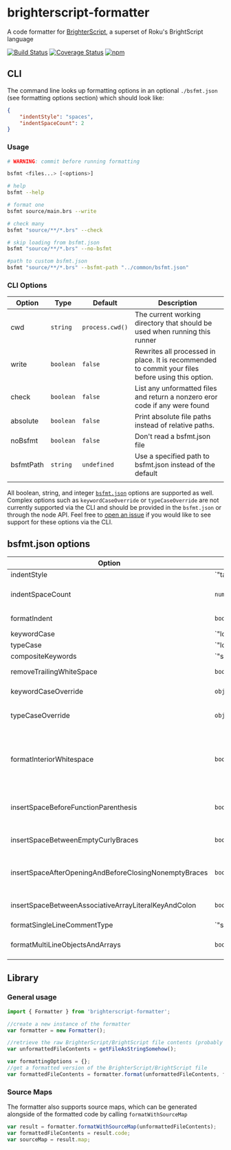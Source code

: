 # brighterscript-formatter

A code formatter for [BrighterScript](https://github.com/RokuCommunity/brighterscript), a superset of Roku's BrightScript language


[![Build Status](https://travis-ci.org/RokuCommunity/brighterscript-formatter.svg?branch=master)](https://travis-ci.org/RokuCommunity/brighterscript-formatter)
[![Coverage Status](https://coveralls.io/repos/github/rokucommunity/brighterscript-formatter/badge.svg?branch=master)](https://coveralls.io/github/rokucommunity/brighterscript-formatter?branch=master)
[![npm](https://img.shields.io/npm/v/brighterscript-formatter.svg?branch=master)](https://www.npmjs.com/package/brighterscript-formatter)

## CLI

The command line looks up formatting options in an optional `./bsfmt.json` (see formatting options section) which should look like:

```json
{
    "indentStyle": "spaces",
    "indentSpaceCount": 2
}
```

### Usage

```bash
# WARNING: commit before running formatting

bsfmt <files...> [<options>]

# help
bsfmt --help

# format one
bsfmt source/main.brs --write

# check many
bsfmt "source/**/*.brs" --check

# skip loading from bsfmt.json
bsfmt "source/**/*.brs" --no-bsfmt

#path to custom bsfmt.json
bsfmt "source/**/*.brs" --bsfmt-path "../common/bsfmt.json"
```


### CLI Options
| Option | Type | Default | Description |
|-|-|-|-|
| cwd | `string`| `process.cwd()` | The current working directory that should be used when running this runner |
| write |`boolean` |  `false`  | Rewrites all processed in place. It is recommended to commit your files before using this option. |
| check |`boolean` |  `false`  | List any unformatted files and return a nonzero eror code if any were found |
| absolute |`boolean` |  `false`  | Print absolute file paths instead of relative paths. |
| noBsfmt |`boolean` | `false`   | Don't read a bsfmt.json file |
| bsfmtPath |`string` | `undefined`   | Use a specified path to bsfmt.json instead of the default |
||||
All boolean, string, and integer [`bsfmt.json`](#bsfmtjson-options) options are supported as well. Complex options such as `keywordCaseOverride` or `typeCaseOverride` are not currently supported via the CLI and should be provided in the `bsfmt.json` or through the node API. Feel free to [open an issue](https://github.com/rokucommunity/brighterscript-formatter/issues/new) if you would like to see support for these options via the CLI.



## bsfmt.json options
| Option | Type | Default | Description |
|-|-|-|-|
|indentStyle| `"tabs" | "spaces"`|`"spaces"`| The type of whitespace to use when indenting the beginning of lines. Has no effect if `formatIndent` is false |
|indentSpaceCount| `number` | `4` | The number of spaces to use when indentStyle is 'spaces'. Default is 4. Has no effect if `formatIndent` is false or if `indentStype` is set to `"tabs"`|
|formatIndent| `boolean` | `true` | If true, the code is indented. If false, the existing indentation is left intact. | 
|keywordCase| `"lower" | "upper" | "title | "original"` | `"lower"` |  Replaces all keywords with the upper or lower case settings specified (excluding types...see `typeCase`). If set to `'original'`, they are not modified at all.|
|typeCase| `"lower" | "upper" | "title | "original"` | Value from `keywordCase` | Replaces all type keywords (`function`, `integer`, `string`, etc...) with the upper or lower case settings specified. If set to `"original"`, they are not modified at all. If falsey (or omitted), it defaults to the value in `keywordCase`|
|compositeKeywords| `"split" | "combine" | "original"`| `"split"` | Forces all composite keywords (i.e. `elseif`, `endwhile`, etc...) to be consistent. If `"split"`, they are split into their alternatives (`else if`, `end while`). If `"combine"`', they are combined (`elseif`, `endwhile`). If `"original"` or falsey, they are not modified. |
|removeTrailingWhiteSpace|`boolean`|`true`| Remove (or don't remove) trailing whitespace at the end of each line | 
|keywordCaseOverride| `object`| `undefined`| Provides a way to override keyword case at the individual TokenType level|
|typeCaseOverride|`object`|`undefined`| Provides a way to override type keyword case at the individual TokenType level.Types are defined as keywords that are preceeded by an `as` token.|
|formatInteriorWhitespace|`boolean`|`true`| All whitespace between items is reduced to exactly 1 space character and certain keywords and operators are padded with whitespace.  This is a catchall property that will also disable the following rules: `insertSpaceBeforeFunctionParenthesis`, `insertSpaceBetweenEmptyCurlyBraces` `insertSpaceAfterOpeningAndBeforeClosingNonemptyBraces`|
|insertSpaceBeforeFunctionParenthesis|`boolean`|`false`| If true, a space is inserted to the left of an opening function declaration parenthesis. (i.e. `function main ()` or `function ()`). If false, all spacing is removed (i.e. `function main()` or `function()`).|
|insertSpaceBetweenEmptyCurlyBraces|`boolean`|`false`| If true, empty curly braces will contain exactly 1 whitespace char (i.e. `{ }`). If false, there will be zero whitespace chars between empty curly braces (i.e. `{}`) |
|insertSpaceAfterOpeningAndBeforeClosingNonemptyBraces|`boolean`|`true`| If true, ensure exactly 1 space after leading and before trailing curly braces. If false, REMOVE all whitespace after leading and before trailing curly braces (excluding beginning-of-line indentation spacing)|
|insertSpaceBetweenAssociativeArrayLiteralKeyAndColon|`boolean`|`false`| If true, ensure exactly 1 space between an associative array literal key and its colon. If false, all space between the key and its colon will be removed |
|formatSingleLineCommentType|`"singlequote" | "rem" | "original"`| `"original"` | Forces all single-line comments to use the same style. If 'singlequote' or falsey, all comments are preceeded by a single quote. This is the default. If `"rem`", all comments are preceeded by `rem`. If `"original"`, the comment type is unchanged|
|formatMultiLineObjectsAndArrays|`boolean`| `true`|For multi-line objects and arrays, move everything after the `{` or `[` and everything before the `}` or `]` onto a new line.`|

## Library

### General usage

```javascript
import { Formatter } from 'brighterscript-formatter';

//create a new instance of the formatter
var formatter = new Formatter();

//retrieve the raw BrighterScript/BrightScript file contents (probably from fs.readFile)
var unformattedFileContents = getFileAsStringSomehow();

var formattingOptions = {};
//get a formatted version of the BrighterScript/BrightScript file
var formattedFileContents = formatter.format(unformattedFileContents, formattingOptions);
```

### Source Maps

The formatter also supports source maps, which can be generated alongside of the formatted code by calling `formatWithSourceMap`

```javascript
var result = formatter.formatWithSourceMap(unformattedFileContents);
var formattedFileContents = result.code;
var sourceMap = result.map;
```
